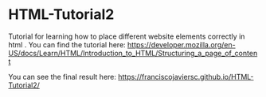 # HTML-Tutorial2
Tutorial for learning how to place different website elements correctly in html . You can find the tutorial here: https://developer.mozilla.org/en-US/docs/Learn/HTML/Introduction_to_HTML/Structuring_a_page_of_content

You can see the final result here: https://franciscojaviersc.github.io/HTML-Tutorial2/

